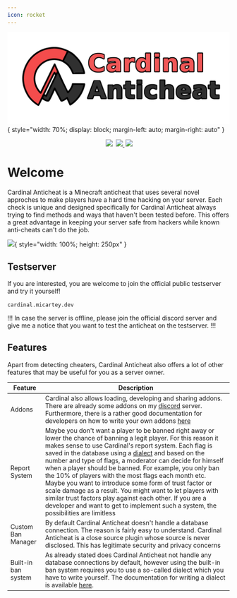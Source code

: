 ```yaml
---
icon: rocket
---
```


![](static/images/banner.png){ style="width: 70%; display: block; margin-left: auto; margin-right: auto" }

<div align="center" style="margin-bottom: 2rem">
    <img
        src="https://img.shields.io/badge/Written%20in-java-%23EF4041?style=for-the-badge"
        height="30"
        style="margin-left: 3px"
    />
    <a href="https://discord.gg/fxTn7v8">
        <img 
            src="https://img.shields.io/discord/647922123192533022?color=212121&label=Discord&logo=discord&logoColor=212121&style=for-the-badge"
            height="30"
            style="margin-left: 3px"
        />
    </a>
    <a href="https://cardinalanticheat.github.io/addon-api/docs/" target="_blank">
        <img
            src="https://img.shields.io/badge/javadoc-reference-5272B4.svg?style=for-the-badge"
            height="30"
            style="margin-left: 3px"
        />
    </a>
</div>

# Welcome

Cardinal Anticheat is a Minecraft anticheat that uses several novel approches to make players have a hard time hacking on your server. 
Each check is unique and designed specifically for Cardinal Anticheat always trying to find methods and ways that haven't been tested before.
This offers a great advantage in keeping your server safe from hackers while known anti-cheats can't do the job.

![](static/images/ezgif.com-gif-maker.gif){ style="width: 100%; height: 250px" }

## Testserver

If you are interested, you are welcome to join the official public testserver and try it yourself!

```
cardinal.micartey.dev
```

!!!
In case the server is offline, please join the official discord server and give me a notice that you want to test the anticheat on the testserver.
!!!


## Features

Apart from detecting cheaters, Cardinal Anticheat also offers a lot of other features that may be useful for you as a server owner.

| Feature             | Description                                                                                                                                                                                                                                                                                                                                                                                                                                                                                                                                                                                                                                                                                                              |
| ------------------- |--------------------------------------------------------------------------------------------------------------------------------------------------------------------------------------------------------------------------------------------------------------------------------------------------------------------------------------------------------------------------------------------------------------------------------------------------------------------------------------------------------------------------------------------------------------------------------------------------------------------------------------------------------------------------------------------------------------------------|
| Addons              | Cardinal also allows loading, developing and sharing addons. There are already some addons on my [discord](https://discord.gg/fxTn7v8) server. Furthermore, there is a rather good documentation for developers on how to write your own addons [here](how-to/addons/)                                                                                                                                                                                                                                                                                                                                                                                                                                                   |
| Report System       | Maybe you don't want a player to be banned right away or lower the chance of banning a legit player. For this reason it makes sense to use Cardinal's report system. Each flag is saved in the database using a [dialect](how-to/addons/dialects/) and based on the number and type of flags, a moderator can decide for himself when a player should be banned. For example, you only ban the 10% of players with the most flags each month etc. Maybe you want to introduce some form of trust factor or scale damage as a result. You might want to let players with similar trust factors play against each other. If you are a developer and want to get to implement such a system, the possibilities are limitless |
| Custom Ban Manager  | By default Cardinal Anticheat doesn't handle a database connection. The reason is fairly easy to understand. Cardinal Anticheat is a close source plugin whose source is never disclosed. This has legitimate security and privacy concerns                                                                                                                                                                                                                                                                                                                                                                                                                                                                              |
| Built-in ban system | As already stated does Cardinal Anticheat not handle any database connections by default, however using the built-in ban system requires you to use a so-called dialect which you have to write yourself. The documentation for writing a dialect is available [here](how-to/addons/dialects/).                                                                                                                                                                                                           |

